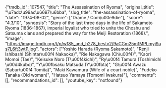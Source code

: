 {"tmdb_id": 107547, "title": "The Assassination of Ryoma", "original_title": "\u7adc\u99ac\u6697\u6bba", "slug_title": "the-assassination-of-ryoma", "date": "1974-08-02", "genre": ["Drame / Com\u00e9die"], "score": "4.3/10", "synopsis": "Story of the last three days in the life of Sakamoto Ryoma (1836-1867), imperial loyalist who tried to unite the Choshu and Satsuma clans and prepared the way for the Meiji Restoration (1868).", "image": "https://image.tmdb.org/t/p/w185_and_h278_bestv2/9aCGm25m1MPLmyjSus7L6ft3wtP.jpg", "actors": ["Yoshio Harada (Ryoma Sakamoto)", "Renji Ishibashi (Shintar\u00f4 Nakaoka)", "Rie Nakagawa (Ch\u00f4)", "Kaori Momoi (Tae)", "Keisuke Noro (T\u00f4kichi)", "Ry\u00f4 Tamura (Toshimichi \u00d4kubo)", "Y\u00fbsaku Matsuda (Y\u00fbta)", "G\u00f4 Awazu (Sabur\u00f4 Tomita)", "Maki Kawamura (Wife of a court noble)", "Fudeko Tanaka (Old woman)", "Hatsuo Yamaya (Tomomi Iwakura)"], "comments": [], "recommandations_id": [], "youtube_key": "notfound"}